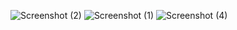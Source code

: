 ![Screenshot (2)](https://github.com/user-attachments/assets/affe3441-ba44-46c2-adfe-1f2ff7bbf9b2)
![Screenshot (1)](https://github.com/user-attachments/assets/648ce0b6-6694-47ec-8ac9-70c3bb6749e8)
![Screenshot (4)](https://github.com/user-attachments/assets/afcd705e-7ce2-4ed4-b69f-db74e1f22842)
